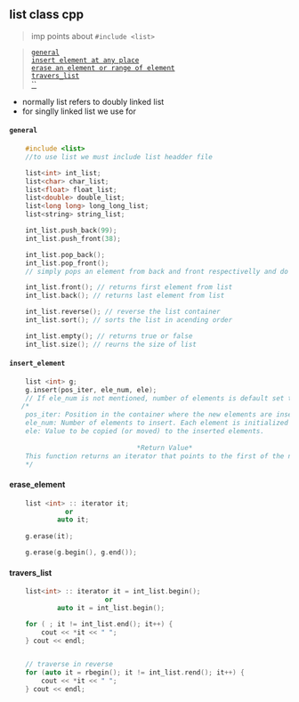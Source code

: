 ## list class cpp
> imp points about `#include <list>`

>
> [`general`](#general)  
> [`insert element at any place`](#insert_element)  
> [`erase an element or range of element`](#erase_element)  
> [`travers_list`](#travers_list)  
> [``]()  
>

* normally list refers to doubly linked list
* for singlly linked list we use for 

#### `general`
```cpp
    #include <list>
    //to use list we must include list headder file 

    list<int> int_list;
    list<char> char_list;
    list<float> float_list;
    list<double> double_list;
    list<long long> long_long_list;
    list<string> string_list;

    int_list.push_back(99);
    int_list.push_front(38);

    int_list.pop_back();
    int_list.pop_front(); 
    // simply pops an element from back and front respectivelly and do not return anything

    int_list.front(); // returns first element from list
    int_list.back(); // returns last element from list

    int_list.reverse(); // reverse the list container
    int_list.sort(); // sorts the list in acending order

    int_list.empty(); // returns true or false 
    int_list.size(); // reurns the size of list

```
#### `insert_element`
```cpp
    list <int> g;
    g.insert(pos_iter, ele_num, ele);
    // If ele_num is not mentioned, number of elements is default set to 1.
   /* 
    pos_iter: Position in the container where the new elements are inserted.
    ele_num: Number of elements to insert. Each element is initialized to a copy of val.
    ele: Value to be copied (or moved) to the inserted elements.
    
                                *Return Value* 
    This function returns an iterator that points to the first of the newly inserted elements. 
    */ 
```

#### erase_element
```cpp
    list <int> :: iterator it;
              or
            auto it;
    
    g.erase(it);

    g.erase(g.begin(), g.end());

```

#### travers_list
```cpp
    list<int> :: iterator it = int_list.begin();
                        or
            auto it = int_list.begin();

    for ( ; it != int_list.end(); it++) {
        cout << *it << " ";
    } cout << endl;


    // traverse in reverse 
    for (auto it = rbegin(); it != int_list.rend(); it++) {
        cout << *it << " ";
    } cout << endl;

```